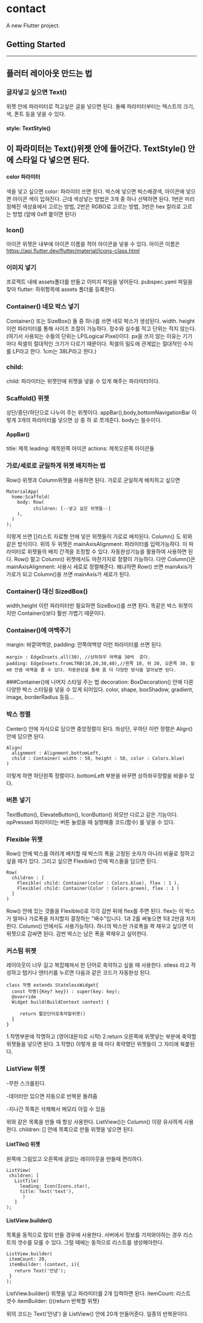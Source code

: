 # contact

A new Flutter project.

## Getting Started
--------------------
## 플러터 레이아웃 만드는 법 

### 글자넣고 싶으면 Text()
 위젯 안에 파라미터로 적고싶은 글을 넣으면 된다. 둘째 파라미터부터는 텍스트의 크기, 색, 폰트 등을 넣을 수 있다.
 #### style: TextStyle()
 이 파라미터는 Text()위젯 안에 들어간다. TextStyle() 안에 스타일 다 넣으면 된다.  
 ----
 #### color 파라미터
 색을 넣고 싶으면 color: 파라미터 쓰면 된다. 박스에 넣으면 박스배경색, 아이콘에 넣으면 아이콘 색이 입혀진다. 근데 색상넣는 방법은 3개  중 하나 선택하면 된다. 1번은 미리 정해진 색상표에서 고르는 방법, 2번은 RGBO로 고르는 방법, 3번은 hex 칼라로 고르는 방법 (앞에 0xff   붙이면 된다)

### Icon() 
아이콘 위젯은 내부에 아이콘 이름을 적어 아이콘을 넣읗 수 있다. 아이콘 이름은 https://api.flutter.dev/flutter/material/Icons-class.html

### 이미지 넣기
프로젝트 내에 assets폴더를 만들고 이미지 파일을 넣어둔다. pubspec.yaml 파일을 찾아 flutter: 하위항목에 assets 폴더를 등록한다.

### Container() 네모  박스 넣기
Container() 또는 SizeBox()  둘 중 하나를 쓰면 네모 박스가 생성된다. width. height 이런 파라미터를 통해 사이즈 조절이 가능하다. 정수와 실수를 적고 단위는 적지 않는다.  (여기서 사용되는 수들의 단위는 LP(Logical Pixel)이다. px을 쓰지 않는 이유는 기기마다 픽셀의 절대적인 크기가 다르기 때문이다. 픽셀의 밀도에 관계없는 절대적인 수치를 LP라고 한다. 1cm는 38LP라고 한다.)

### child:
child: 파라미터는 위젯안에 위젯을 넣을 수 있게 해주는 파라미터이다.  

### Scaffold() 위젯
상단/중단/하단으로
나누어 주는 위젯이다. appBar(),body,bottomNavigationBar 이렇게 3개의 파라미터를 넣으면 상 중 하 로 쪼개준다.
body는 필수이다. 

#### AppBar()
title: 제목
leading: 제목왼쪽 아이콘 
actions: 제목오른쪽 아이콘들

### 가로/세로로 균일하게 위젯 배치하는 법
Row() 위젯과 Column위젯을 사용하면 된다. 가로로 균일하게 배치하고 싶으면 
~~~
MaterialApp(
  home:Scaffold(
    body: Row(
          children: [--넣고 싶은 위젯들--]
    ),
  )
);
~~~
이렇게 쓰면 []리스트 자료형 안에 넣은 위젯들이 가로로 배치된다. Column() 도 위와 같은 방식이다.
위의 두 위젯은 mainAxisAlignment: 파라미터를 입력가능하다. 이 파라미터로 위젯들의 배치 간격을 조정할 수 있다.
자동완성기능을 활용하여 사용하면 된다.
Row() 말고 Column() 위젯에서도 마찬가지로 정렬이 가능하다. 다만 Column()은 mainAxisAlignment: 사용시 세로로 정렬해준다.
왜냐하면 Row() 쓰면 mainAxis가 가로가 되고 Column()을 쓰면 mainAxis가 세로가 된다.

### Container() 대신 SizedBox()
width,height 이런 파라미터만 필요하면 SizeBox()를 쓰면 된다. 똑같은 박스 위젯이지만 Container()보다 훨씬 가볍기 때문이다. 

### Container()에 여백주기
margin: 바깥여백양, padding: 안쪽여백양 이런 파라미터를 쓰면 된다. 
~~~
margin : EdgeInsets.all(30), //상하좌우 여백을 30씩  준다.
padding: EdgeInsets.fromLTRB(10,20,30,40),//왼쪽 10, 위 20, 오른쪽 30, 밑 40 만큼 여백을 줄 수 있다. 자동완성을 통해 좀 더 다양한 방식을 알아보면 된다.
~~~

###Container()에 나머지 스타일 주는 법
decoration: BoxDecoration() 안에 다른 다양한 박스 스타일을 넣을 수 있게 되어있다. color, shape, boxShadow, gradient, image, borderRadius 등등...

### 박스 정렬
Center() 안에 자식으로 담으면 중앙정렬이 된다. 좌상단, 우하단 이런 정렬은 Align() 안에 담으면 된다.
~~~
Align(
  alignment : Alignment.bottomLeft,
  child : Container( width : 50, height : 50, color : Colors.blue)
)
~~~
이렇게 하면 하단왼쪽 정렬이다. bottomLeft 부분을 바꾸면 상하좌우정렬을 바꿀수 있다.

### 버튼 넣기
TextButton(), ElevateButton(), IconButton() 외모만 다르고 같은 기능이다. opPressed 파라미터는 버튼 눌렀을 때 실행해줄 코드(함수) 를 넣을 수 있다. 

### Flexible 위젯 
Row() 안에 박스를 여러개 배치할 때 박스의 폭을 고정된 숫자가 아니라 비율로 정하고 싶을 때가 있다. 그리고 싶으면 Flexible() 안에 박스들을 담으면 된다. 
~~~
Row(
  children : [
    Flexible( child: Container(color : Colors.blue), flex : 1 ),
    Flexible( child: Container(Color : Colors.green), flex : 1 )
  ]
)
~~~
Row() 안에 있는 것들을 Flexible()로 각각 감싼 뒤에 flex를 주면 된다. flex는 이 박스가 얼마나 가로폭을 차지할지 결정하는 "배수"입니다. 1과 2를 써놓으면 1대 2만큼 차지 한다. 
Column() 안에서도 사용가능하다.
하나의 박스만 가로폭을 꽉 채우고 싶으면 이 위젯으로 감싸면 된다. 감싼 박스는 남은 폭을 꽉채우고 싶어한다.

### 커스텀 위젯 
레이아웃이 너무 길고 복잡해져서 한 단어로 축약하고 싶을 때 사용한다. stless 라고 작성하고 탭키나 엔터키를 누르면 다음과 같은 코드가 자동완성 된다. 
~~~
class 작명 extends StatelessWidget{
  const 작명({Key? key}) : super(key: key);
  @override
  Widget build(BuildContext context) {

     return 짧은단어로축약할위젯()
  }
}
~~~
1.작명부분에 작명하고 (영어대문자로 시작) 
2.return 오른쪽에 위젯넣는 부분에 축약할 위젯들을 넣으면 된다.
3.작명() 이렇게 쓸 때 마다 축약했던 위젯들이 그 자리에 북붙된다.

### ListView 위젯
-무한 스크롤된다. 

-데이터만 있으면 자동으로 반복문 돌려줌 

-지나간 목록은 삭제해서 메모리 아낄 수 있음

위와 같은 목록을 만들 때 항상 사용한다. ListView()는 Column() 이랑 유사하게 사용한다. children: [] 안에 목록으로 만들 위젯을 넣으면 된다. 
#### ListTile() 위젯
왼쪽에 그림있고 오른쪽에 글있는 레이아웃을 만들때 편리하다.
~~~
ListView(
 children: [
   ListTile(
     leading: Icon(Icons.star),
     title: Text('text'),
      )
   ]
);
~~~

#### ListView.builder()
목록을 동적으로 많이 만들 경우에 사용한다. 서버에서 정보를 가져와야하는 경우 리스트의 갯수를 모를 수 있다. 그럴 때에는 동적으로 리스트를 생성해야한다.
~~~
ListView.builder(
 itemCount: 20,
 itemBuilder: (context, i){
   return Text('안녕');
 }
);
~~~
ListView.builder() 위젯을 넣고 파라미터를 2개 입력하면 된다.
itemCount: 리스트 갯수
itemBuilder: (){return 반복할 위젯}

위의 코드는 Text('안녕') 을 ListView() 안에 20개 만들어준다. 일종의 반복문이다.

